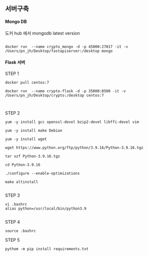 ## 서버구축



#### Mongo DB

도커 hub 에서 mongodb latest version 
````

docker run  --name crypto_mongo -d -p 45000:27017 -it -v /Users/pn_jh/Desktop/fastapiserver:/desktop mongo
````

#### Flask 서버

STEP 1

````
docker pull centos:7

docker run  --name crypto-flask -d -p 35000:8500 -it -v /Users/pn_jh/Desktop/crypto:/desktop centos:7



````

STEP 2
````
yum -y install gcc openssl-devel bzip2-devel libffi-devel vim

yum -y install make Debian

yum -y install wget

wget https://www.python.org/ftp/python/3.9.16/Python-3.9.16.tgz

tar xzf Python-3.9.16.tgz

cd Python-3.9.16

./configure --enable-optimizations

make altinstall


````

STEP 3
````
vi .bashrc
alias python=/usr/local/bin/python3.9


````

STEP 4
````
source .bashrc
````

STEP 5
````
pythom -m pip install requirements.txt
````
